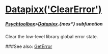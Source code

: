 # [Datapixx('ClearError')](Datapixx-ClearError) 
##### [Psychtoolbox](Psychtoolbox)>[Datapixx](Datapixx).{mex*} subfunction


Clear the low-level library global error state.  
  


###See also:
[GetError](Datapixx-GetError)
